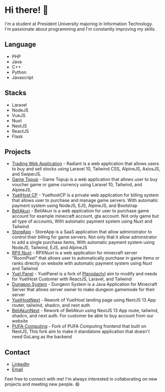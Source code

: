 # Hi there! 👋

I'm a student at President University majoring in Information Technology. I'm passionate about programming and I'm constantly improving my skills.

## Language
- PHP
- Java
- C++
- Python
- Javascript

## Stacks
- Laravel
- NodeJS
- VueJS
- Nuxt
- NextJS
- ReactJS
- Flask

## Projects
- [Trading Web Application](https://github.com/kizoukun/db-trading) - Radiant is a web application that allows users to buy and sell stocks using Laravel 10, Tailwind CSS, AlpineJS, AxiosJS, and SwiperJS.
- [Game Topup](https://github.com/kizoukun/ssip-topup) - Game Topup is a web application that allows user to buy voucher game or game currency using Laravel 10, Tailwind, and AlpineJS.
- [YuelHost CP](https://github.com/kizoukun/YuelHostCP) - YuelhostCP is a private web application for billing system that allows user to purchase and manage game servers. With automatic payment system using NodeJS, EJS, AlpineJS, and Bootstrap
- [BeliAkun](https://github.com/kizoukun/BeliAkun) - BeliAkun is a web application for user to purchase game account for example minecraft account, gta account. Not only game but all type of accounts, With automatic payment system using Nuxt and Tailwind
- [StoreApp](https://github.com/kizoukun/storeapp) - StoreApp is a SaaS application that allow administrator to control their billing for game servers. Not only that it allow adminstrator to add a single purchase items, With automatic payment system using NodeJS, Tailwind, EJS, and AlpineJS
- [RPX Nuxt](https://github.com/kizoukun/RPXNuxt) - RPXNuxt is a web application for minecraft server "RoomPixel" that allows user to automatically purchase in game items or ranks directly on website with automatic payment system using Nuxt and Tailwind
- [Yuel Panel](https://github.com/kizoukun/yuel-panel) - YuelPanel is a fork of [Pterodactyl](https://pterodactyl.io) aim to modify and needs for YuelHost Customer with ReactJS, Laravel, and Tailwind
- [Dungeon System](https://github.com/kizoukun/DungeonSystem) - Dungeon System is a Java Application for Minecraft Server that allows server owner to make dungeon gamemode for their server
- [YuelHostNext](https://github.com/kizoukun/yuelhostnext) - Rework of YuelHost landing page using NextJS 13 App router, tailwind, shadcn, and next auth
- [BeliAkunNext](https://github.com/kizoukun/beliakunnext) - Rework of BeliAkun using NextJS 13 App route, tailwind, shadcn, and next auth. For customer be able to buy account from our website
- [PUFA-Computing](https://github.com/kizoukun/PUFA-Computing) - Fork of PUFA Computing frontend that built on NextJS, This fork aim to make it standalone application that doesn't need GoLang as the backend

## Contact
- [LinkedIn](https://www.linkedin.com/in/yudhistira-fauzy-achmadarel/)
- [Email](mailto:darel.busoftinc@gmail.com)

Feel free to connect with me! I'm always interested in collaborating on new projects and meeting new people. 😄
